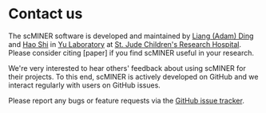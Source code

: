 # Contact us
The scMINER software is developed and maintained by [Liang (Adam) Ding](https://github.com/adamdingliang) and [Hao Shi](https://github.com/maxihao) in [Yu Laboratory](https://www.stjude.org/directory/y/jiyang-yu.html) at [St. Jude Children's Research Hospital](https://www.stjude.org/). Please consider citing [paper] if you find scMINER useful in your research.

We're very interested to hear others' feedback about using scMINER for their projects. To this end, scMINER is actively developed on GitHub and we interact regularly with users on GitHub issues.

Please report any bugs or feature requests via the [GitHub issue tracker](https://github.com/jyyulab/scMINER/issues).